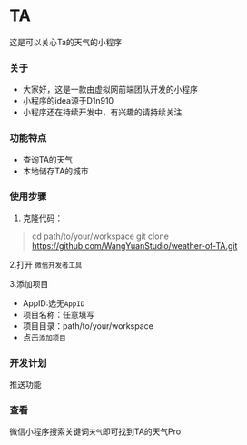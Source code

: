 # TA
这是可以关心Ta的天气的小程序

### 关于

- 大家好，这是一款由虚拟网前端团队开发的小程序
- 小程序的idea源于D1n910
- 小程序还在持续开发中，有兴趣的请持续关注

### 功能特点

- 查询TA的天气
- 本地储存TA的城市

### 使用步骤

1. 克隆代码：
>cd path/to/your/workspace
>git clone https://github.com/WangYuanStudio/weather-of-TA.git

2.打开 `微信开发者工具`

3.添加项目
- AppID:选无`AppID`
- 项目名称：任意填写
- 项目目录：path/to/your/workspace
- 点击`添加项目`

### 开发计划

推送功能


### 查看
 微信小程序搜索关键词`天气`即可找到TA的天气Pro
 

